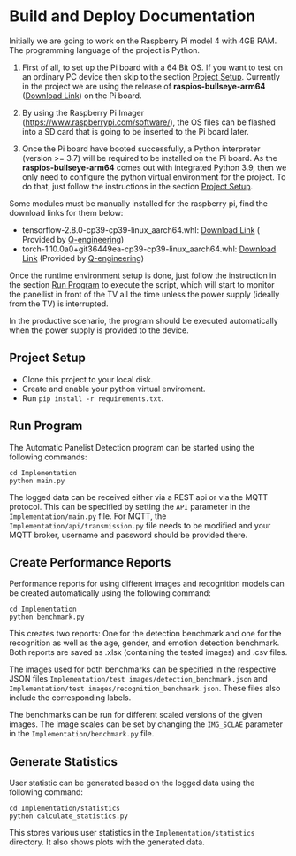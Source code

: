# Build and Deploy Documentation

Initially we are going to work on the Raspberry Pi model 4 with 4GB RAM. The programming language of the project is Python.

1. First of all, to set up the Pi board with a 64 Bit OS. If you want to test on an ordinary PC device then skip to the section [Project Setup](#project-setup). Currently in the project we are using the release of **raspios-bullseye-arm64** ([Download Link](https://downloads.raspberrypi.org/raspios_arm64/images/raspios_arm64-2021-11-08/)) on the Pi board.  

2. By using the Raspberry Pi Imager (https://www.raspberrypi.com/software/), the OS files can be flashed into a SD card that is going to be inserted to the Pi board later.

3. Once the Pi board have booted successfully, a Python interpreter (version >= 3.7) will be required to be installed on the Pi board. As the **raspios-bullseye-arm64** comes out with integrated Python 3.9, then we only need to configure the python virtual environment for the project. To do that, just follow the instructions in the section [Project Setup](#project-setup).

Some modules must be manually installed for the raspberry pi, find the download links for them below:
- tensorflow-2.8.0-cp39-cp39-linux_aarch64.whl: [Download Link](https://tubcloud.tu-berlin.de/s/tMqKL287gpx9XZ2) ( Provided by [Q-engineering](https://qengineering.eu/install-tensorflow-2.7-on-raspberry-64-os.html))
- torch-1.10.0a0+git36449ea-cp39-cp39-linux_aarch64.whl: [Download Link](https://tubcloud.tu-berlin.de/s/2KiicgnmKo2wpX6) (Provided by [Q-engineering](https://github.com/Qengineering/PyTorch-Raspberry-Pi-64-OS))

Once the runtime environment setup is done, just follow the instruction in the section [Run Program](#run-program) to execute the script, which will start to monitor the panellist in front of the TV all the time unless the power supply (ideally from the TV) is interrupted.

In the productive scenario, the program should be executed automatically when the power supply is provided to the device.

## Project Setup
- Clone this project to your local disk.
- Create and enable your python virtual enviroment.
- Run `pip install -r requirements.txt`.

## Run Program
The Automatic Panelist Detection program can be started using the following commands:

    cd Implementation
    python main.py

The logged data can be received either via a REST api or via the MQTT protocol. This can be specified by setting the `API` parameter in the `Implementation/main.py` file.
For MQTT, the `Implementation/api/transmission.py` file needs to be modified and your MQTT broker, username and password should be provided there.

## Create Performance Reports
Performance reports for using different images and recognition models can be created automatically using the following command:

    cd Implementation
    python benchmark.py

This creates two reports: One for the detection benchmark and one for the recognition as well as the age, gender, and emotion detection benchmark.
Both reports are saved as .xlsx (containing the tested images) and .csv files.

The images used for both benchmarks can be specified in the respective JSON files `Implementation/test images/detection_benchmark.json` and `Implementation/test images/recognition_benchmark.json`.
These files also include the corresponding labels.

The benchmarks can be run for different scaled versions of the given images. The image scales can be set by changing the `IMG_SCLAE` parameter in the `Implementation/benchmark.py` file.

## Generate Statistics
User statistic can be generated based on the logged data using the following command:

    cd Implementation/statistics
    python calculate_statistics.py

This stores various user statistics in the `Implementation/statistics` directory. It also shows plots with the generated data.